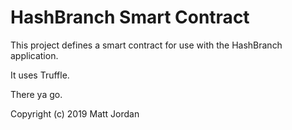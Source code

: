 # HashBranch Smart Contract

This project defines a smart contract for use with the HashBranch application.

It uses Truffle.

There ya go.

Copyright (c) 2019 Matt Jordan

